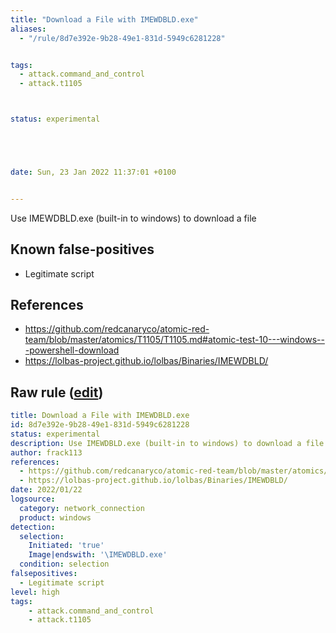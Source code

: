 ```yaml
---
title: "Download a File with IMEWDBLD.exe"
aliases:
  - "/rule/8d7e392e-9b28-49e1-831d-5949c6281228"


tags:
  - attack.command_and_control
  - attack.t1105



status: experimental





date: Sun, 23 Jan 2022 11:37:01 +0100


---
```


Use IMEWDBLD.exe (built-in to windows) to download a file

<!--more-->


## Known false-positives

* Legitimate script



## References

* https://github.com/redcanaryco/atomic-red-team/blob/master/atomics/T1105/T1105.md#atomic-test-10---windows---powershell-download
* https://lolbas-project.github.io/lolbas/Binaries/IMEWDBLD/


## Raw rule ([edit](https://github.com/SigmaHQ/sigma/edit/master/rules/windows/network_connection/net_connection_win_imewdbld.yml))
```yaml
title: Download a File with IMEWDBLD.exe
id: 8d7e392e-9b28-49e1-831d-5949c6281228
status: experimental
description: Use IMEWDBLD.exe (built-in to windows) to download a file
author: frack113
references:
  - https://github.com/redcanaryco/atomic-red-team/blob/master/atomics/T1105/T1105.md#atomic-test-10---windows---powershell-download
  - https://lolbas-project.github.io/lolbas/Binaries/IMEWDBLD/
date: 2022/01/22
logsource:
  category: network_connection
  product: windows
detection:
  selection:
    Initiated: 'true'
    Image|endswith: '\IMEWDBLD.exe'
  condition: selection
falsepositives:
  - Legitimate script
level: high
tags:
    - attack.command_and_control
    - attack.t1105
```
